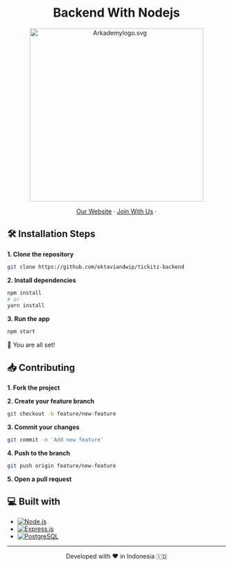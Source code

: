 <h1 align="center">
  Backend With Nodejs
</h1>

<p align="center"><img src="https://yt3.ggpht.com/ytc/AKedOLT7YD9x6PiR-CfbBbFC3wz2WatiIZFrI_I0v-6k=s900-c-k-c0x00ffffff-no-rj" width="400px" alt="Arkademylogo.svg" /></p>

<p align="center">
    <a href="https://www.fazztrack.com/" target="blank">Our Website</a>
    ·
    <a href="https://www.fazztrack.com/class/fullstack-website-dan-golang">Join With Us</a>
    ·
</p>

## 🛠️ Installation Steps

<b>1. Clone the repository</b>

```bash
git clone https://github.com/oktaviandwip/tickitz-backend
```

<b>2. Install dependencies</b>

```bash
npm install
# or
yarn install
```

<b>3. Run the app</b>

```bash
npm start
```

🌟 You are all set!

## 📥 Contributing

<b>1. Fork the project</b>
   
<b>2. Create your feature branch</b>

```bash
git checkout -b feature/new-feature
```
<b>3. Commit your changes</b>
```bash
git commit -m 'Add new feature'
```
<b>4. Push to the branch</b>
```bash
git push origin feature/new-feature
```

<b>5. Open a pull request</b>

## 💻 Built with
    
-   [![Node.js][Node.js]][Node-url]
-   [![Express.js][Express.js]][Express-url]
-   [![PostgreSQL][PostgreSQL]][PostgreSQL-url]

[Node.js]: https://img.shields.io/badge/Node.js-43853D?style=for-the-badge&logo=node.js&logoColor=white
[Node-url]: https://nodejs.org/en
[Express.js]: https://img.shields.io/badge/express.js-%23404d59.svg?style=for-the-badge&logo=express&logoColor=%2361DAFB
[Express-url]: https://expressjs.com/
[Postgresql]: https://img.shields.io/badge/PostgreSQL-316192?style=for-the-badge&logo=postgresql&logoColor=white
[Postgresql-url]: https://www.postgresql.org/

<hr>
<p align="center">
Developed with ❤️ in Indonesia 	🇮🇩
</p>
